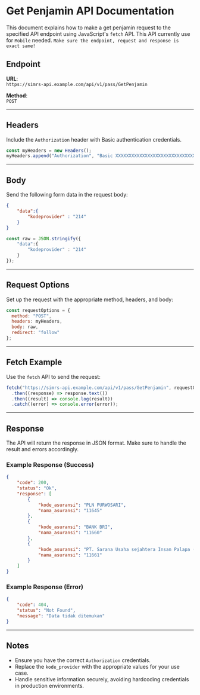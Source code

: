 
# Get Penjamin API Documentation

This document explains how to make a get penjamin request to the specified API endpoint using JavaScript's `fetch` API. 
 This API currently use for `Mobile` needed.
`Make sure the endpoint, request and response is exact same!`

## Endpoint

**URL**:  
`https://simrs-api.example.com/api/v1/pass/GetPenjamin`

**Method**:  
`POST`

---

## Headers

Include the `Authorization` header with Basic authentication credentials.

```javascript
const myHeaders = new Headers();
myHeaders.append("Authorization", "Basic XXXXXXXXXXXXXXXXXXXXXXXXXXXXXX");
```

---

## Body

Send the following form data in the request body:

```json
{
    "data":{
        "kodeprovider" : "214"
    }
}
```

```javascript
const raw = JSON.stringify({
    "data":{
        "kodeprovider" : "214"
    }
});
```

---

## Request Options

Set up the request with the appropriate method, headers, and body:

```javascript
const requestOptions = {
  method: "POST",
  headers: myHeaders,
  body: raw,
  redirect: "follow"
};
```

---

## Fetch Example

Use the `fetch` API to send the request:

```javascript
fetch("https://simrs-api.example.com/api/v1/pass/GetPenjamin", requestOptions)
  .then((response) => response.text())
  .then((result) => console.log(result))
  .catch((error) => console.error(error));
```

---

## Response

The API will return the response in JSON format. Make sure to handle the result and errors accordingly.

### Example Response (Success)
```json
{
    "code": 200,
    "status": "Ok",
    "response": [
        {
            "kode_asuransi": "PLN PURWOSARI",
            "nama_asuransi": "11645"
        },
        {
            "kode_asuransi": "BANK BRI",
            "nama_asuransi": "11660"
        },
        {
            "kode_asuransi": "PT. Sarana Usaha sejahtera Insan Palapa (TELKOMEDIKA)",
            "nama_asuransi": "11661"
        }
    ]
}
```

### Example Response (Error)
```json
{
    "code": 404,
    "status": "Not Found",
    "message": "Data tidak ditemukan"
}
```

---

## Notes
- Ensure you have the correct `Authorization` credentials.
- Replace the `kode_provider` with the appropriate values for your use case.
- Handle sensitive information securely, avoiding hardcoding credentials in production environments.

